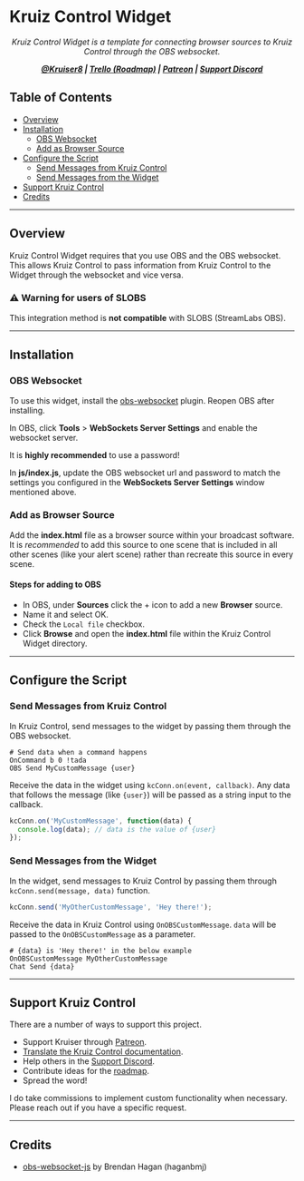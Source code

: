 # Kruiz Control Widget

<p align="center"><i>
Kruiz Control Widget is a template for connecting browser sources to Kruiz Control through the OBS websocket.
</i></p>

<p align="center"><i><b>
  <a href="https://twitter.com/kruiser8">@Kruiser8</a> |
  <a href="https://trello.com/b/oIV3q6Im/kruiz-control">Trello (Roadmap)</a> |
  <a href="https://patreon.com/kruiser8">Patreon</a> |
  <a href="https://discord.gg/wU3ZK3Q">Support Discord</a>
</b></i></p>

## Table of Contents

- [Overview](#overview)
- [Installation](#installation)
  + [OBS Websocket](#obs-websocket)
  + [Add as Browser Source](#add-as-browser-source)
- [Configure the Script](#configure-the-script)
  + [Send Messages from Kruiz Control](#send-messages-from-kruiz-control)
  + [Send Messages from the Widget](#send-messages-from-the-widget)
- [Support Kruiz Control](#support-kruiz-control)
- [Credits](#credits)

***

## Overview
Kruiz Control Widget requires that you use OBS and the OBS websocket. This allows Kruiz Control to pass information from Kruiz Control to the Widget through the websocket and vice versa.

### :warning: Warning for users of SLOBS
This integration method is **not compatible** with SLOBS (StreamLabs OBS).

***

## Installation

### OBS Websocket
To use this widget, install the [obs-websocket](https://github.com/Palakis/obs-websocket/releases) plugin. Reopen OBS after installing.

In OBS, click **Tools** > **WebSockets Server Settings** and enable the websocket server.

It is **highly recommended** to use a password!

In **js/index.js**, update the OBS websocket url and password to match the settings you configured in the **WebSockets Server Settings** window mentioned above.

### Add as Browser Source
Add the **index.html** file as a browser source within your broadcast software. It is *recommended* to add this source to one scene that is included in all other scenes (like your alert scene) rather than recreate this source in every scene.

#### Steps for adding to OBS
- In OBS, under **Sources** click the + icon to add a new **Browser** source.
- Name it and select OK.
- Check the `Local file` checkbox.
- Click **Browse** and open the **index.html** file within the Kruiz Control Widget directory.

***

## Configure the Script

### Send Messages from Kruiz Control
In Kruiz Control, send messages to the widget by passing them through the OBS websocket.
```
# Send data when a command happens
OnCommand b 0 !tada
OBS Send MyCustomMessage {user}
```
Receive the data in the widget using `kcConn.on(event, callback)`. Any data that follows the message (like `{user}`) will be passed as a string input to the callback.
```js
kcConn.on('MyCustomMessage', function(data) {
  console.log(data); // data is the value of {user}
});
```

### Send Messages from the Widget
In the widget, send messages to Kruiz Control by passing them through `kcConn.send(message, data)` function.
```js
kcConn.send('MyOtherCustomMessage', 'Hey there!');
```
Receive the data in Kruiz Control using `OnOBSCustomMessage`. `data` will be passed to the `OnOBSCustomMessage` as a parameter.
```
# {data} is 'Hey there!' in the below example
OnOBSCustomMessage MyOtherCustomMessage
Chat Send {data}
```

***

## Support Kruiz Control
There are a number of ways to support this project.

- Support Kruiser through <a href="https://patreon.com/kruiser8">Patreon</a>.
- <a href="https://github.com/Kruiser8/Kruiz-Control-Documentation">Translate the Kruiz Control documentation</a>.
- Help others in the <a href="https://discord.gg/wU3ZK3Q">Support Discord</a>.
- Contribute ideas for the <a href="https://trello.com/b/oIV3q6Im/kruiz-control">roadmap</a>.
- Spread the word!

I do take commissions to implement custom functionality when necessary. Please reach out if you have a specific request.

***

## Credits
- [obs-websocket-js](https://github.com/haganbmj/obs-websocket-js) by Brendan Hagan (haganbmj)
